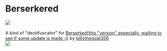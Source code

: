 # Berserkered

[![](https://www.codefactor.io/repository/github/HideakiAtsuyo/Berserkered/badge)](https://www.codefactor.io/repository/github/HideakiAtsuyo/Berserkered)<br><br>A kind of "deobfuscator" for [Berserked(this "version" especially, waiting to see if some update is made :))](https://github.com/billythegoat356/Berserker/tree/2084fb77fb829509130d8d141a6a115df0ae1e8f) by [billythegoat356](https://github.com/billythegoat356)<br>![](https://i.imgur.com/Ohj6mKa.gif)
